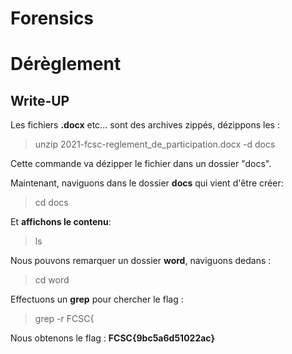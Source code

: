 # Forensics

# Dérèglement

## Write-UP

Les fichiers **.docx** etc... sont des archives zippés, dézippons les :

> unzip 2021-fcsc-reglement_de_participation.docx -d docs

Cette commande va dézipper le fichier dans un dossier "docs".

Maintenant, naviguons dans le dossier **docs** qui vient d'être créer:

> cd docs

Et **affichons le contenu**:

> ls

Nous pouvons remarquer un dossier **word**, naviguons dedans : 

> cd word

Effectuons un **grep** pour chercher le flag :

> grep -r FCSC{

Nous obtenons le flag : **FCSC{9bc5a6d51022ac}**
